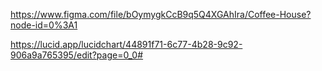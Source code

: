 https://www.figma.com/file/bOymygkCcB9q5Q4XGAhIra/Coffee-House?node-id=0%3A1

https://lucid.app/lucidchart/44891f71-6c77-4b28-9c92-906a9a765395/edit?page=0_0#

